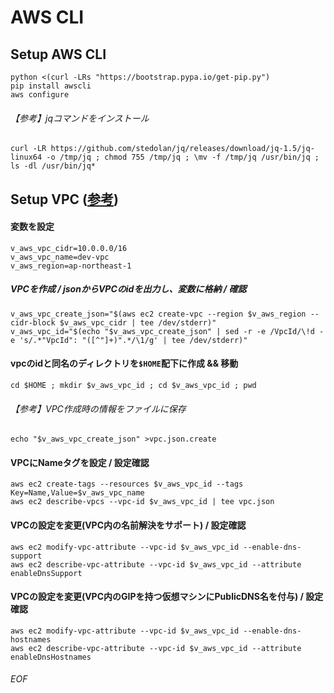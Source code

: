 # AWS CLI

## Setup AWS CLI
    python <(curl -LRs "https://bootstrap.pypa.io/get-pip.py")
    pip install awscli
    aws configure


###### 【参考】jqコマンドをインストール
    curl -LR https://github.com/stedolan/jq/releases/download/jq-1.5/jq-linux64 -o /tmp/jq ; chmod 755 /tmp/jq ; \mv -f /tmp/jq /usr/bin/jq ; ls -dl /usr/bin/jq*


## Setup VPC ([参考](http://www.simpline.co.jp/tech/?p=267))

#### 変数を設定

    v_aws_vpc_cidr=10.0.0.0/16
    v_aws_vpc_name=dev-vpc
    v_aws_region=ap-northeast-1


##### VPCを作成 / jsonからVPCのidを出力し、変数に格納 / 確認

    v_aws_vpc_create_json="$(aws ec2 create-vpc --region $v_aws_region --cidr-block $v_aws_vpc_cidr | tee /dev/stderr)"
    v_aws_vpc_id="$(echo "$v_aws_vpc_create_json" | sed -r -e /VpcId/\!d -e 's/.*"VpcId": "([^"]+)".*/\1/g' | tee /dev/stderr)"


#### vpcのidと同名のディレクトリを`$HOME`配下に作成 && 移動

    cd $HOME ; mkdir $v_aws_vpc_id ; cd $v_aws_vpc_id ; pwd

###### 【参考】VPC作成時の情報をファイルに保存

    echo "$v_aws_vpc_create_json" >vpc.json.create


#### VPCにNameタグを設定 / 設定確認

    aws ec2 create-tags --resources $v_aws_vpc_id --tags Key=Name,Value=$v_aws_vpc_name
    aws ec2 describe-vpcs --vpc-id $v_aws_vpc_id | tee vpc.json
    

#### VPCの設定を変更(VPC内の名前解決をサポート) / 設定確認

    aws ec2 modify-vpc-attribute --vpc-id $v_aws_vpc_id --enable-dns-support
    aws ec2 describe-vpc-attribute --vpc-id $v_aws_vpc_id --attribute enableDnsSupport


#### VPCの設定を変更(VPC内のGIPを持つ仮想マシンにPublicDNS名を付与) / 設定確認

    aws ec2 modify-vpc-attribute --vpc-id $v_aws_vpc_id --enable-dns-hostnames
    aws ec2 describe-vpc-attribute --vpc-id $v_aws_vpc_id --attribute enableDnsHostnames





###### EOF
